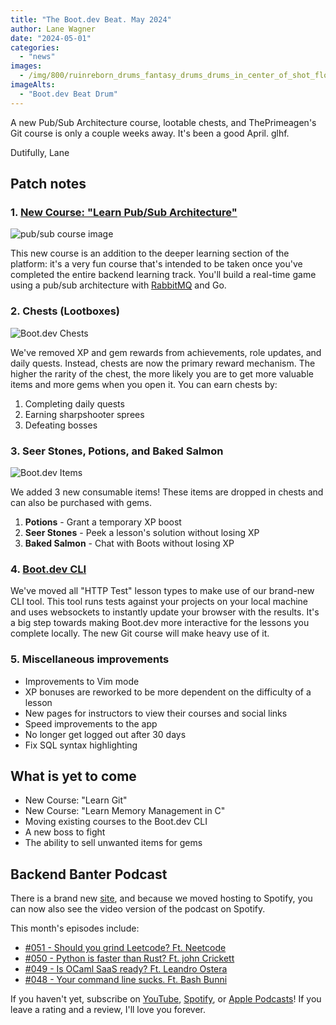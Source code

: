 ```yaml
---
title: "The Boot.dev Beat. May 2024"
author: Lane Wagner
date: "2024-05-01"
categories:
  - "news"
images:
  - /img/800/ruinreborn_drums_fantasy_drums_drums_in_center_of_shot_flower_9ca2b3ce-5e80-4ba1-8de0-169128110245_0.png.webp
imageAlts:
  - "Boot.dev Beat Drum"
---
```


A new Pub/Sub Architecture course, lootable chests, and ThePrimeagen's Git course is only a couple weeks away. It's been a good April. glhf.

Dutifully, Lane

## Patch notes

### 1. [New Course: "Learn Pub/Sub Architecture"](https://www.boot.dev/learn/learn-pub-sub)

![pub/sub course image](https://storage.googleapis.com/qvault-webapp-dynamic-assets/course_assets/pSHXBLR.png)

This new course is an addition to the deeper learning section of the platform: it's a very fun course that's intended to be taken once you've completed the entire backend learning track. You'll build a real-time game using a pub/sub architecture with [RabbitMQ](https://www.rabbitmq.com/) and Go.

### 2. Chests (Lootboxes)

![Boot.dev Chests](/img/800/chests.png.webp)

We've removed XP and gem rewards from achievements, role updates, and daily quests. Instead, chests are now the primary reward mechanism. The higher the rarity of the chest, the more likely you are to get more valuable items and more gems when you open it. You can earn chests by:

1. Completing daily quests
2. Earning sharpshooter sprees
3. Defeating bosses

### 3. Seer Stones, Potions, and Baked Salmon

![Boot.dev Items](/img/800/items.png.webp)

We added 3 new consumable items! These items are dropped in chests and can also be purchased with gems.

1. **Potions** - Grant a temporary XP boost
2. **Seer Stones** - Peek a lesson's solution without losing XP
3. **Baked Salmon** - Chat with Boots without losing XP

### 4. [Boot.dev CLI](https://github.com/bootdotdev/bootdev)

We've moved all "HTTP Test" lesson types to make use of our brand-new CLI tool. This tool runs tests against your projects on your local machine and uses websockets to instantly update your browser with the results. It's a big step towards making Boot.dev more interactive for the lessons you complete locally. The new Git course will make heavy use of it.

### 5. Miscellaneous improvements

* Improvements to Vim mode
* XP bonuses are reworked to be more dependent on the difficulty of a lesson
* New pages for instructors to view their courses and social links
* Speed improvements to the app
* No longer get logged out after 30 days
* Fix SQL syntax highlighting

## What is yet to come

* New Course: "Learn Git"
* New Course: "Learn Memory Management in C"
* Moving existing courses to the Boot.dev CLI
* A new boss to fight
* The ability to sell unwanted items for gems

## Backend Banter Podcast

There is a brand new [site](https://www.backendbanter.fm/), and because we moved hosting to Spotify, you can now also see the video version of the podcast on Spotify.

This month's episodes include:

* [#051 - Should you grind Leetcode? Ft. Neetcode](https://podcasters.spotify.com/pod/show/backend-banter-fm/episodes/051---Should-you-grind-leetcode--ft--NeetCode-e2hvpoh)
* [#050 - Python is faster than Rust? Ft. john Crickett](https://podcasters.spotify.com/pod/show/backend-banter-fm/episodes/050---Python-is-Faster-than-Rust-e2hvpob)
* [#049 - Is OCaml SaaS ready? Ft. Leandro Ostera](https://podcasters.spotify.com/pod/show/backend-banter-fm/episodes/049---Is-OCaml-SaaS-Ready-e2hvpkg)
* [#048 - Your command line sucks. Ft. Bash Bunni](https://podcasters.spotify.com/pod/show/backend-banter-fm/episodes/048---Your-command-line-sucks-ft--Bashbunni-e2h9ned)

If you haven't yet, subscribe on [YouTube](https://www.youtube.com/@backendbanterfm), [Spotify](https://open.spotify.com/show/35trT95UkRVCkEb6tXndpF), or [Apple Podcasts](https://podcasts.apple.com/us/podcast/backend-banter/id1688115203)! If you leave a rating and a review, I'll love you forever.
